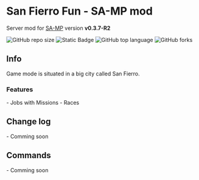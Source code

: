 <h1>San Fierro Fun - SA-MP mod</h1>
Server mod for <a href="https://www.sa-mp.mp/" target="blank">SA-MP</a> version <b>v0.3.7-R2</b>

![GitHub repo size](https://img.shields.io/github/repo-size/BurcisWolf/San-Fierro-Fun) ![Static Badge](https://img.shields.io/badge/version-0.0.1a-orange) ![GitHub top language](https://img.shields.io/github/languages/top/BurcisWolf/San-Fierro-Fun)
 ![GitHub forks](https://img.shields.io/github/forks/BurcisWolf/San-Fierro-Fun)

<h2>Info</h2>
Game mode is situated in a big city called San Fierro.
<h3>Features</h3>
- Jobs with Missions
- Races

<h2>Change log</h2>
- Comming soon

<h2>Commands</h2>
- Comming soon
